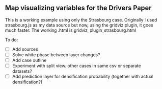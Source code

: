 ## Map visualizing variables for the Drivers Paper

This is a working example using only the Strasbourg case. Originally I used strasbourg.js as my data source but now, using the gridviz plugin, it goes much faster. The working .html is gridviz_plugin_strasbourg.html

To do:

- [ ] Add sources
- [ ] Solve white phase between layer changes?
- [ ] Add case outline
- [ ] Experiment with split view. other cases in same csv or separate datasets?
- [ ] Add prediction layer for densification probability (together with actual densification?)
